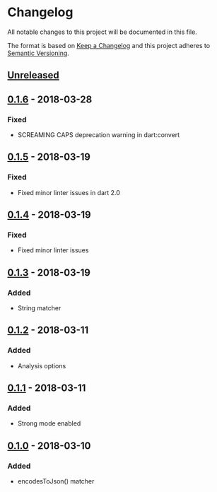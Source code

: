 # Changelog
All notable changes to this project will be documented in this file.

The format is based on [Keep a Changelog](http://keepachangelog.com/en/1.0.0/)
and this project adheres to [Semantic Versioning](http://semver.org/spec/v2.0.0.html).

## [Unreleased]

## [0.1.6] - 2018-03-28
### Fixed
- SCREAMING CAPS deprecation warning in dart:convert

## [0.1.5] - 2018-03-19
### Fixed
- Fixed minor linter issues in dart 2.0

## [0.1.4] - 2018-03-19
### Fixed
- Fixed minor linter issues

## [0.1.3] - 2018-03-19
### Added
- String matcher

## [0.1.2] - 2018-03-11
### Added
- Analysis options

## [0.1.1] - 2018-03-11
### Added
- Strong mode enabled

## [0.1.0] - 2018-03-10
### Added
- encodesToJson() matcher

[Unreleased]: https://github.com/f3ath/json-matcher/compare/0.1.6...HEAD
[0.1.6]: https://github.com/f3ath/json-matcher/compare/0.1.5...0.1.6
[0.1.5]: https://github.com/f3ath/json-matcher/compare/0.1.4...0.1.5
[0.1.4]: https://github.com/f3ath/json-matcher/compare/0.1.3...0.1.4
[0.1.3]: https://github.com/f3ath/json-matcher/compare/0.1.2...0.1.3
[0.1.2]: https://github.com/f3ath/json-matcher/compare/0.1.1...0.1.2
[0.1.1]: https://github.com/f3ath/json-matcher/compare/0.1.0...0.1.1
[0.1.0]: https://github.com/f3ath/json-matcher/releases/tag/0.1.0
